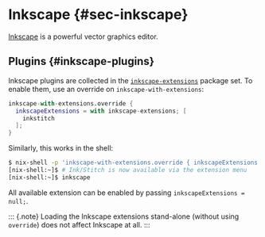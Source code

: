 # Inkscape {#sec-inkscape}

[Inkscape](https://inkscape.org) is a powerful vector graphics editor.

## Plugins {#inkscape-plugins}

Inkscape plugins are collected in the [`inkscape-extensions`](https://search.nixos.org/packages?channel=unstable&type=packages&query=cudaPackages) package set.
To enable them, use an override on `inkscape-with-extensions`:

```nix
inkscape-with-extensions.override {
  inkscapeExtensions = with inkscape-extensions; [
    inkstitch
  ];
}
```

Similarly, this works in the shell:

```bash
$ nix-shell -p 'inkscape-with-extensions.override { inkscapeExtensions = with inkscape-extensions; [inkstitch]; }'
[nix-shell:~]$ # Ink/Stitch is now available via the extension menu
[nix-shell:~]$ inkscape
```

All available extension can be enabled by passing `inkscapeExtensions = null;`.

::: {.note}
Loading the Inkscape extensions stand-alone (without using `override`) does not affect Inkscape at all.
:::

